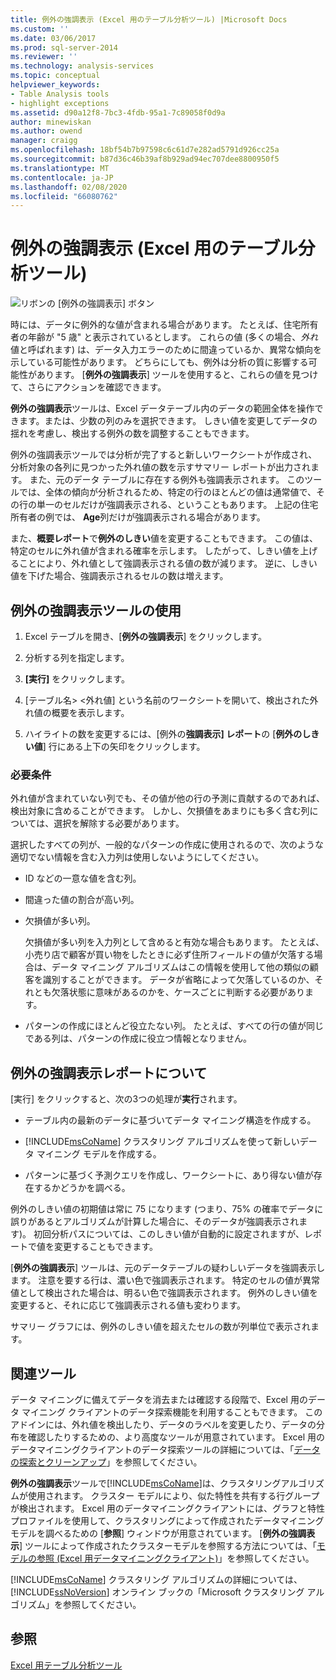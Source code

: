 ```yaml
---
title: 例外の強調表示 (Excel 用のテーブル分析ツール) |Microsoft Docs
ms.custom: ''
ms.date: 03/06/2017
ms.prod: sql-server-2014
ms.reviewer: ''
ms.technology: analysis-services
ms.topic: conceptual
helpviewer_keywords:
- Table Analysis tools
- highlight exceptions
ms.assetid: d90a12f8-7bc3-4fdb-95a1-7c89058f0d9a
author: minewiskan
ms.author: owend
manager: craigg
ms.openlocfilehash: 18bf54b7b97598c6c61d7e282ad5791d926cc25a
ms.sourcegitcommit: b87d36c46b39af8b929ad94ec707dee8800950f5
ms.translationtype: MT
ms.contentlocale: ja-JP
ms.lasthandoff: 02/08/2020
ms.locfileid: "66080762"
---
```

# <a name="highlight-exceptions-table-analysis-tools-for-excel"></a>例外の強調表示 (Excel 用のテーブル分析ツール)
  ![リボンの [例外の強調表示] ボタン](media/tat-highlightex.gif "リボンの [例外の強調表示] ボタン")  
  
 時には、データに例外的な値が含まれる場合があります。 たとえば、住宅所有者の年齢が "5 歳" と表示されているとします。 これらの値 (多くの場合、*外れ*値と呼ばれます) は、データ入力エラーのために間違っているか、異常な傾向を示している可能性があります。 どちらにしても、例外は分析の質に影響する可能性があります。 [**例外の強調表示**] ツールを使用すると、これらの値を見つけて、さらにアクションを確認できます。  
  
 **例外の強調表示**ツールは、Excel データテーブル内のデータの範囲全体を操作できます。または、少数の列のみを選択できます。 しきい値を変更してデータの揺れを考慮し、検出する例外の数を調整することもできます。  
  
 例外の強調表示ツールでは分析が完了すると新しいワークシートが作成され、分析対象の各列に見つかった外れ値の数を示すサマリー レポートが出力されます。 また、元のデータ テーブルに存在する例外も強調表示されます。 このツールでは、全体の傾向が分析されるため、特定の行のほとんどの値は通常値で、その行の単一のセルだけが強調表示される、ということもあります。 上記の住宅所有者の例では、 **Age**列だけが強調表示される場合があります。  
  
 また、**概要レポート**で**例外のしきい**値を変更することもできます。 この値は、特定のセルに外れ値が含まれる確率を示します。 したがって、しきい値を上げることにより、外れ値として強調表示される値の数が減ります。 逆に、しきい値を下げた場合、強調表示されるセルの数は増えます。  
  
## <a name="using-the-highlight-exceptions-tool"></a>例外の強調表示ツールの使用  
  
1.  Excel テーブルを開き、[**例外の強調表示**] をクリックします。  
  
2.  分析する列を指定します。  
  
3.  **[実行]** をクリックします。  
  
4.  [テーブル名> \<外れ値] という名前のワークシートを開いて、検出された外れ値の概要を表示します。  
  
5.  ハイライトの数を変更するには、[例外の**強調表示] レポート**の [**例外のしきい値**] 行にある上下の矢印をクリックします。  
  
### <a name="requirements"></a>必要条件  
 外れ値が含まれていない列でも、その値が他の行の予測に貢献するのであれば、検出対象に含めることができます。 しかし、欠損値をあまりにも多く含む列については、選択を解除する必要があります。  
  
 選択したすべての列が、一般的なパターンの作成に使用されるので、次のような適切でない情報を含む入力列は使用しないようにしてください。  
  
-   ID などの一意な値を含む列。  
  
-   間違った値の割合が高い列。  
  
-   欠損値が多い列。  
  
     欠損値が多い列を入力列として含めると有効な場合もあります。 たとえば、小売り店で顧客が買い物をしたときに必ず住所フィールドの値が欠落する場合は、データ マイニング アルゴリズムはこの情報を使用して他の類似の顧客を識別することができます。 データが省略によって欠落しているのか、それとも欠落状態に意味があるのかを、ケースごとに判断する必要があります。  
  
-   パターンの作成にほとんど役立たない列。 たとえば、すべての行の値が同じである列は、パターンの作成に役立つ情報となりません。  
  
## <a name="understanding-the-highlight-exceptions-report"></a>例外の強調表示レポートについて  
 [実行] をクリックすると、次の3つの処理が**実行**されます。  
  
-   テーブル内の最新のデータに基づいてデータ マイニング構造を作成する。  
  
-   
  [!INCLUDE[msCoName](../includes/msconame-md.md)] クラスタリング アルゴリズムを使って新しいデータ マイニング モデルを作成する。  
  
-   パターンに基づく予測クエリを作成し、ワークシートに、あり得ない値が存在するかどうかを調べる。  
  
 例外のしきい値の初期値は常に 75 になります (つまり、75% の確率でデータに誤りがあるとアルゴリズムが計算した場合に、そのデータが強調表示されます)。 初回分析パスについては、このしきい値が自動的に設定されますが、レポートで値を変更することもできます。  
  
 [**例外の強調表示**] ツールは、元のデータテーブルの疑わしいデータを強調表示します。 注意を要する行は、濃い色で強調表示されます。 特定のセルの値が異常値として検出された場合は、明るい色で強調表示されます。 例外のしきい値を変更すると、それに応じて強調表示される値も変わります。  
  
 サマリー グラフには、例外のしきい値を超えたセルの数が列単位で表示されます。  
  
## <a name="related-tools"></a>関連ツール  
 データ マイニングに備えてデータを消去または確認する段階で、Excel 用のデータ マイニング クライアントのデータ探索機能を利用することもできます。 このアドインには、外れ値を検出したり、データのラベルを変更したり、データの分布を確認したりするための、より高度なツールが用意されています。 Excel 用のデータマイニングクライアントのデータ探索ツールの詳細については、「[データの探索とクリーンアップ](exploring-and-cleaning-data.md)」を参照してください。  
  
 **例外の強調表示**ツールで[!INCLUDE[msCoName](../includes/msconame-md.md)]は、クラスタリングアルゴリズムが使用されます。 クラスター モデルにより、似た特性を共有する行グループが検出されます。 Excel 用のデータマイニングクライアントには、グラフと特性プロファイルを使用して、クラスタリングによって作成されたデータマイニングモデルを調べるための [**参照**] ウィンドウが用意されています。 [**例外の強調表示**] ツールによって作成されたクラスターモデルを参照する方法については、「[モデルの参照 (Excel 用データマイニングクライアント)](highlight-exceptions-table-analysis-tools-for-excel.md)」を参照してください。  
  
 
  [!INCLUDE[msCoName](../includes/msconame-md.md)] クラスタリング アルゴリズムの詳細については、[!INCLUDE[ssNoVersion](../includes/ssnoversion-md.md)] オンライン ブックの「Microsoft クラスタリング アルゴリズム」を参照してください。  
  
## <a name="see-also"></a>参照  
 [Excel 用テーブル分析ツール](table-analysis-tools-for-excel.md)  
  
  
